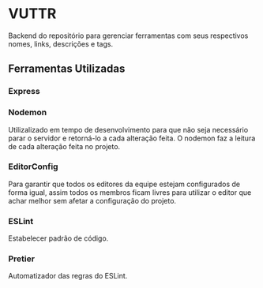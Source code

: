 # VUTTR
Backend do repositório para gerenciar ferramentas com seus respectivos nomes, links, descrições e tags.

## Ferramentas Utilizadas
### Express

### Nodemon
Utilizalizado em tempo de desenvolvimento para que não seja necessário parar o servidor e retorná-lo a cada alteração feita.
O nodemon faz a leitura de cada alteração feita no projeto.

### EditorConfig
Para garantir que todos os editores da equipe estejam configurados de forma igual, assim todos os membros ficam livres para utilizar o editor que achar melhor sem afetar a configuração do projeto.

### ESLint
Estabelecer padrão de código.

### Pretier
Automatizador das regras do ESLint.
